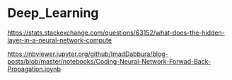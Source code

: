 # Deep_Learning

https://stats.stackexchange.com/questions/63152/what-does-the-hidden-layer-in-a-neural-network-compute

https://nbviewer.jupyter.org/github/ImadDabbura/blog-posts/blob/master/notebooks/Coding-Neural-Network-Forwad-Back-Propagation.ipynb
